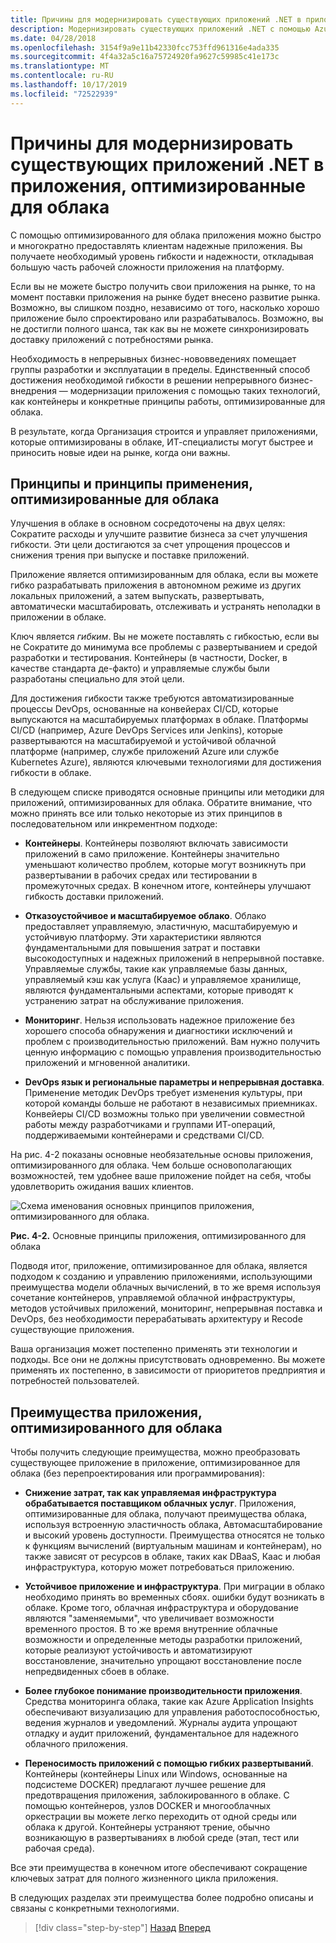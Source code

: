 ```yaml
---
title: Причины для модернизировать существующих приложений .NET в приложения, оптимизированные для облака
description: Модернизировать существующих приложений .NET с помощью Azure Cloud and Windows Containers | Причины для модернизировать существующих приложений .NET в приложения, оптимизированные для облака
ms.date: 04/28/2018
ms.openlocfilehash: 3154f9a9e11b42330fcc753ffd961316e4ada335
ms.sourcegitcommit: 4f4a32a5c16a75724920fa9627c59985c41e173c
ms.translationtype: MT
ms.contentlocale: ru-RU
ms.lasthandoff: 10/17/2019
ms.locfileid: "72522939"
---
```

# <a name="reasons-to-modernize-existing-net-apps-to-cloud-optimized-applications"></a>Причины для модернизировать существующих приложений .NET в приложения, оптимизированные для облака

С помощью оптимизированного для облака приложения можно быстро и многократно предоставлять клиентам надежные приложения. Вы получаете необходимый уровень гибкости и надежности, откладывая большую часть рабочей сложности приложения на платформу.

Если вы не можете быстро получить свои приложения на рынке, то на момент поставки приложения на рынке будет внесено развитие рынка. Возможно, вы слишком поздно, независимо от того, насколько хорошо приложение было спроектировано или разрабатывалось. Возможно, вы не достигли полного шанса, так как вы не можете синхронизировать доставку приложений с потребностями рынка.

Необходимость в непрерывных бизнес-нововведениях помещает группы разработки и эксплуатации в пределы. Единственный способ достижения необходимой гибкости в решении непрерывного бизнес-внедрения — модернизации приложения с помощью таких технологий, как контейнеры и конкретные принципы работы, оптимизированные для облака.

В результате, когда Организация строится и управляет приложениями, которые оптимизированы в облаке, ИТ-специалисты могут быстрее и приносить новые идеи на рынке, когда они важны.

## <a name="cloud-optimized-application-principles-and-tenets"></a>Принципы и принципы применения, оптимизированные для облака 

Улучшения в облаке в основном сосредоточены на двух целях: Сократите расходы и улучшите развитие бизнеса за счет улучшения гибкости. Эти цели достигаются за счет упрощения процессов и снижения трения при выпуске и поставке приложений.

Приложение является оптимизированным для облака, если вы можете гибко разрабатывать приложения в автономном режиме из других локальных приложений, а затем выпускать, развертывать, автоматически масштабировать, отслеживать и устранять неполадки в приложении в облаке.

Ключ является *гибким*. Вы не можете поставлять с гибкостью, если вы не Сократите до минимума все проблемы с развертыванием и средой разработки и тестирования. Контейнеры (в частности, Docker, в качестве стандарта де-факто) и управляемые службы были разработаны специально для этой цели.

Для достижения гибкости также требуются автоматизированные процессы DevOps, основанные на конвейерах CI/CD, которые выпускаются на масштабируемых платформах в облаке. Платформы CI/CD (например, Azure DevOps Services или Jenkins), которые развертываются на масштабируемой и устойчивой облачной платформе (например, службе приложений Azure или службе Kubernetes Azure), являются ключевыми технологиями для достижения гибкости в облаке.

В следующем списке приводятся основные принципы или методики для приложений, оптимизированных для облака. Обратите внимание, что можно принять все или только некоторые из этих принципов в последовательном или инкрементном подходе:

- **Контейнеры**. Контейнеры позволяют включать зависимости приложений в само приложение. Контейнеры значительно уменьшают количество проблем, которые могут возникнуть при развертывании в рабочих средах или тестировании в промежуточных средах. В конечном итоге, контейнеры улучшают гибкость доставки приложений.

- **Отказоустойчивое и масштабируемое облако**. Облако предоставляет управляемую, эластичную, масштабируемую и устойчивую платформу. Эти характеристики являются фундаментальными для повышения затрат и поставки высокодоступных и надежных приложений в непрерывной поставке. Управляемые службы, такие как управляемые базы данных, управляемый кэш как услуга (Каас) и управляемое хранилище, являются фундаментальными аспектами, которые приводят к устранению затрат на обслуживание приложения.

- **Мониторинг**. Нельзя использовать надежное приложение без хорошего способа обнаружения и диагностики исключений и проблем с производительностью приложений. Вам нужно получить ценную информацию с помощью управления производительностью приложений и мгновенной аналитики.

- **DevOps язык и региональные параметры и непрерывная доставка**. Применение методик DevOps требует изменения культуры, при которой команды больше не работают в независимых приемниках. Конвейеры CI/CD возможны только при увеличении совместной работы между разработчиками и группами ИТ-операций, поддерживаемыми контейнерами и средствами CI/CD.

На рис. 4-2 показаны основные необязательные основы приложения, оптимизированного для облака. Чем больше основополагающих возможностей, тем удобнее ваше приложение пойдет на себя, чтобы удовлетворить ожидания ваших клиентов.

![Схема именования основных принципов приложения, оптимизированного для облака.](./media/main-pillars-cloud-optimized-application.png)

**Рис. 4-2.** Основные принципы приложения, оптимизированного для облака

Подводя итог, приложение, оптимизированное для облака, является подходом к созданию и управлению приложениями, использующими преимущества модели облачных вычислений, в то же время используя сочетание контейнеров, управляемой облачной инфраструктуры, методов устойчивых приложений, мониторинг, непрерывная поставка и DevOps, без необходимости перерабатывать архитектуру и Recode существующие приложения.

Ваша организация может постепенно применять эти технологии и подходы. Все они не должны присутствовать одновременно. Вы можете применять их постепенно, в зависимости от приоритетов предприятия и потребностей пользователей.

## <a name="benefits-of-a-cloud-optimized-application"></a>Преимущества приложения, оптимизированного для облака

Чтобы получить следующие преимущества, можно преобразовать существующее приложение в приложение, оптимизированное для облака (без перепроектирования или программирования):

- **Снижение затрат, так как управляемая инфраструктура обрабатывается поставщиком облачных услуг**. Приложения, оптимизированные для облака, получают преимущества облака, используя встроенную эластичность облака, Автомасштабирование и высокий уровень доступности. Преимущества относятся не только к функциям вычислений (виртуальным машинам и контейнерам), но также зависят от ресурсов в облаке, таких как DBaaS, Каас и любая инфраструктура, которую может потребоваться приложению.

- **Устойчивое приложение и инфраструктура**. При миграции в облако необходимо принять во временных сбоях. ошибки будут возникать в облаке. Кроме того, облачная инфраструктура и оборудование являются "заменяемыми", что увеличивает возможности временного простоя. В то же время внутренние облачные возможности и определенные методы разработки приложений, которые реализуют устойчивость и автоматизируют восстановление, значительно упрощают восстановление после непредвиденных сбоев в облаке.

- **Более глубокое понимание производительности приложения**. Средства мониторинга облака, такие как Azure Application Insights обеспечивают визуализацию для управления работоспособностью, ведения журналов и уведомлений. Журналы аудита упрощают отладку и аудит приложений, фундаментальное для надежного облачного приложения.

- **Переносимость приложений с помощью гибких развертываний**. Контейнеры (контейнеры Linux или Windows, основанные на подсистеме DOCKER) предлагают лучшее решение для предотвращения приложения, заблокированного в облаке. С помощью контейнеров, узлов DOCKER и многооблачных оркестрации вы можете легко переходить от одной среды или облака к другой. Контейнеры устраняют трение, обычно возникающую в развертываниях в любой среде (этап, тест или рабочая среда).

Все эти преимущества в конечном итоге обеспечивают сокращение ключевых затрат для полного жизненного цикла приложения.

В следующих разделах эти преимущества более подробно описаны и связаны с конкретными технологиями.

>[!div class="step-by-step"]
>[Назад](index.md)
>[Вперед](microsoft-technologies-in-cloud-optimized-applications.md)
